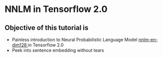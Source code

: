 # NNLM in Tensorflow 2.0

## Objective of this tutorial is
* Painless introduction to Neural Probabilistic Language Model [nnlm-en-dim128 ](https://tfhub.dev/google/nnlm-en-dim128/2) in Tensorflow 2.0
* Peek into sentence embedding without tears
